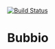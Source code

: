 [![Build Status](https://travis-ci.org/martymcflywa/Bubbio.svg?branch=master)](https://travis-ci.org/martymcflywa/Bubbio)

# Bubbio